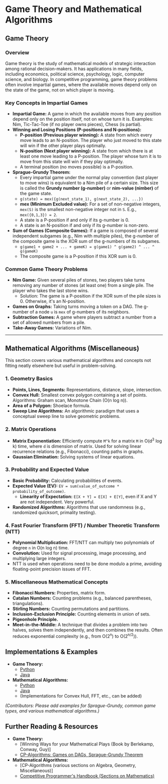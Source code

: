 # Game Theory and Mathematical Algorithms

## Game Theory

### Overview

Game theory is the study of mathematical models of strategic interaction among rational decision-makers. It has applications in many fields, including economics, political science, psychology, logic, computer science, and biology. In competitive programming, game theory problems often involve impartial games, where the available moves depend only on the state of the game, not on which player is moving.

### Key Concepts in Impartial Games

*   **Impartial Game:** A game in which the available moves from any position depend only on the position itself, not on whose turn it is. Examples: Nim, Tic-Tac-Toe (if no player owns pieces), Chess (is partial).
*   **Winning and Losing Positions (P-positions and N-positions):**
    *   **P-position (Previous player winning):** A state from which every move leads to an N-position. The player who just moved to this state will win if the other player plays optimally.
    *   **N-position (Next player winning):** A state from which there is at least one move leading to a P-position. The player whose turn it is to move from this state will win if they play optimally.
    *   A terminal position (no moves possible) is a P-position.
*   **Sprague-Grundy Theorem:**
    *   Every impartial game under the normal play convention (last player to move wins) is equivalent to a Nim pile of a certain size. This size is called the **Grundy number (g-number)** or **nim-value (nimber)** of the game state.
    *   `g(state) = mex({g(next_state_1), g(next_state_2), ...})`
    *   **mex (Minimum Excluded value):** For a set of non-negative integers, `mex(S)` is the smallest non-negative integer not in `S`. E.g., `mex({0,1,3}) = 2`.
    *   A state is a P-position if and only if its g-number is 0.
    *   A state is an N-position if and only if its g-number is non-zero.
*   **Sum of Games (Composite Games):** If a game is composed of several independent subgames (e.g., Nim with multiple piles), the g-number of the composite game is the XOR sum of the g-numbers of its subgames.
    *   `g(game1 + game2 + ... + gameK) = g(game1) ^ g(game2) ^ ... ^ g(gameK)`
    *   The composite game is a P-position if this XOR sum is 0.

### Common Game Theory Problems

*   **Nim Game:** Given several piles of stones, two players take turns removing any number of stones (at least one) from a single pile. The player who takes the last stone wins.
    *   Solution: The game is a P-position if the XOR sum of the pile sizes is 0. Otherwise, it's an N-position.
*   **Games on Graphs:** Taking turns moving a token on a DAG. The g-number of a node `u` is `mex` of g-numbers of its neighbors.
*   **Subtraction Games:** A game where players subtract a number from a set of allowed numbers from a pile.
*   **Take-Away Games:** Variations of Nim.

---

## Mathematical Algorithms (Miscellaneous)

This section covers various mathematical algorithms and concepts not fitting neatly elsewhere but useful in problem-solving.

### 1. Geometry Basics

*   **Points, Lines, Segments:** Representations, distance, slope, intersection.
*   **Convex Hull:** Smallest convex polygon containing a set of points. Algorithms: Graham scan, Monotone Chain (O(n log n)).
*   **Area of a Polygon:** Shoelace formula.
*   **Sweep Line Algorithms:** An algorithmic paradigm that uses a conceptual sweep line to solve geometric problems.

### 2. Matrix Operations

*   **Matrix Exponentiation:** Efficiently compute `M^k` for a matrix `M` in O(d<sup>3</sup> log k) time, where `d` is dimension of matrix. Used for solving linear recurrence relations (e.g., Fibonacci), counting paths in graphs.
*   **Gaussian Elimination:** Solving systems of linear equations.

### 3. Probability and Expected Value

*   **Basic Probability:** Calculating probabilities of events.
*   **Expected Value (EV):** `EV = sum(value_of_outcome * probability_of_outcome)`.
    *   **Linearity of Expectation:** `E[X + Y] = E[X] + E[Y]`, even if X and Y are not independent. Very powerful.
*   **Randomized Algorithms:** Algorithms that use randomness (e.g., randomized quicksort, primality testing).

### 4. Fast Fourier Transform (FFT) / Number Theoretic Transform (NTT)

*   **Polynomial Multiplication:** FFT/NTT can multiply two polynomials of degree `n` in O(n log n) time.
*   **Convolution:** Used for signal processing, image processing, and multiplying large integers.
*   NTT is used when operations need to be done modulo a prime, avoiding floating-point precision issues of FFT.

### 5. Miscellaneous Mathematical Concepts

*   **Fibonacci Numbers:** Properties, matrix form.
*   **Catalan Numbers:** Counting problems (e.g., balanced parentheses, triangulations).
*   **Stirling Numbers:** Counting permutations and partitions.
*   **Inclusion-Exclusion Principle:** Counting elements in union of sets.
*   **Pigeonhole Principle.**
*   **Meet-in-the-Middle:** A technique that divides a problem into two halves, solves them independently, and then combines the results. Often reduces exponential complexity (e.g., from O(2<sup>n</sup>) to O(2<sup>n/2</sup>)).

## Implementations & Examples

*   **Game Theory:**
    *   [Python](./Implementations/Python/nim_game.py)
    *   [Java](./Implementations/Java/NimGame.java)
*   **Mathematical Algorithms:**
    *   [Python](./Implementations/Python/matrix_exponentiation.py)
    *   [Java](./Implementations/Java/MatrixExponentiation.java)
    *   (Implementations for Convex Hull, FFT, etc., can be added)

*(Contributors: Please add examples for Sprague-Grundy, common game types, and various mathematical algorithms.)*

## Further Reading & Resources

*   **Game Theory:**
    *   [Winning Ways for your Mathematical Plays (Book by Berlekamp, Conway, Guy)]
    *   [CP-Algorithms: Games on DAGs, Sprague-Grundy Theorem](https://cp-algorithms.com/game_theory/sprague_grundy_theorem.html)
*   **Mathematical Algorithms:**
    *   [CP-Algorithms (various sections on Algebra, Geometry, Miscellaneous)]
    *   [Competitive Programmer's Handbook (Sections on Mathematics)](https://cses.fi/book/book.pdf)
